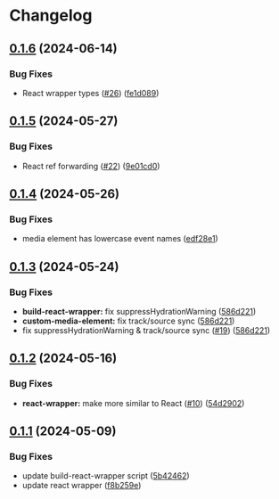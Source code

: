 # Changelog

## [0.1.6](https://github.com/muxinc/media-elements/compare/build-react-wrapper@0.1.5...build-react-wrapper@0.1.6) (2024-06-14)


### Bug Fixes

* React wrapper types ([#26](https://github.com/muxinc/media-elements/issues/26)) ([fe1d089](https://github.com/muxinc/media-elements/commit/fe1d089816fcc49e9d37f37a2fa030b5fa2e4bef))

## [0.1.5](https://github.com/muxinc/media-elements/compare/build-react-wrapper@0.1.4...build-react-wrapper@0.1.5) (2024-05-27)


### Bug Fixes

* React ref forwarding ([#22](https://github.com/muxinc/media-elements/issues/22)) ([9e01cd0](https://github.com/muxinc/media-elements/commit/9e01cd04f9e914d6a59c84abbebbac7296418d1e))

## [0.1.4](https://github.com/muxinc/media-elements/compare/build-react-wrapper@0.1.3...build-react-wrapper@0.1.4) (2024-05-26)


### Bug Fixes

* media element has lowercase event names ([edf28e1](https://github.com/muxinc/media-elements/commit/edf28e1a82ca19f961c5138d2302300ae3e0a6dc))

## [0.1.3](https://github.com/muxinc/media-elements/compare/build-react-wrapper@0.1.2...build-react-wrapper@0.1.3) (2024-05-24)


### Bug Fixes

* **build-react-wrapper:** fix suppressHydrationWarning ([586d221](https://github.com/muxinc/media-elements/commit/586d22106c3618769c753914f84b933b6b92c70f))
* **custom-media-element:** fix track/source sync ([586d221](https://github.com/muxinc/media-elements/commit/586d22106c3618769c753914f84b933b6b92c70f))
* fix suppressHydrationWarning & track/source sync ([#19](https://github.com/muxinc/media-elements/issues/19)) ([586d221](https://github.com/muxinc/media-elements/commit/586d22106c3618769c753914f84b933b6b92c70f))

## [0.1.2](https://github.com/muxinc/media-elements/compare/build-react-wrapper@0.1.1...build-react-wrapper@0.1.2) (2024-05-16)


### Bug Fixes

* **react-wrapper:** make more similar to React ([#10](https://github.com/muxinc/media-elements/issues/10)) ([54d2902](https://github.com/muxinc/media-elements/commit/54d2902c71b5c5a6530de81be6b65109825c7d1b))

## [0.1.1](https://github.com/muxinc/media-elements/compare/build-react-wrapper-v0.1.0...build-react-wrapper@0.1.1) (2024-05-09)


### Bug Fixes

* update build-react-wrapper script ([5b42462](https://github.com/muxinc/media-elements/commit/5b42462794192a19b730e7aaabba5646300f0a05))
* update react wrapper ([f8b259e](https://github.com/muxinc/media-elements/commit/f8b259e5649ebb7f2be6c2bf739711574a22d9ec))
